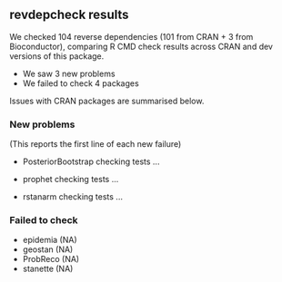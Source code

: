 ## revdepcheck results

We checked 104 reverse dependencies (101 from CRAN + 3 from Bioconductor), comparing R CMD check results across CRAN and dev versions of this package.

 * We saw 3 new problems
 * We failed to check 4 packages

Issues with CRAN packages are summarised below.

### New problems
(This reports the first line of each new failure)

* PosteriorBootstrap
  checking tests ...

* prophet
  checking tests ...

* rstanarm
  checking tests ...

### Failed to check

* epidemia (NA)
* geostan  (NA)
* ProbReco (NA)
* stanette (NA)
